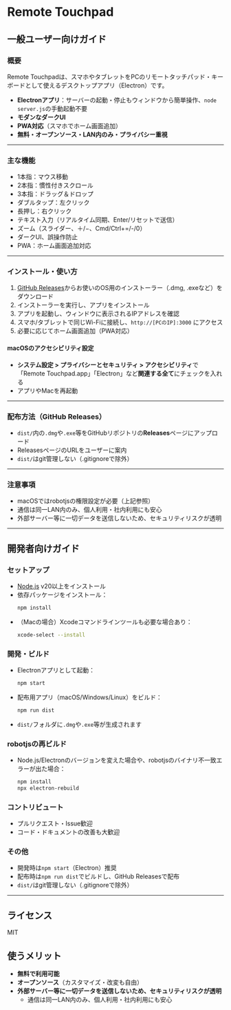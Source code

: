 # Remote Touchpad

## 一般ユーザー向けガイド

### 概要
Remote Touchpadは、スマホやタブレットをPCのリモートタッチパッド・キーボードとして使えるデスクトップアプリ（Electron）です。

- **Electronアプリ**：サーバーの起動・停止もウィンドウから簡単操作、`node server.js`の手動起動不要
- **モダンなダークUI**
- **PWA対応**（スマホでホーム画面追加）
- **無料・オープンソース・LAN内のみ・プライバシー重視**

---

### 主な機能
- 1本指：マウス移動
- 2本指：慣性付きスクロール
- 3本指：ドラッグ＆ドロップ
- ダブルタップ：左クリック
- 長押し：右クリック
- テキスト入力（リアルタイム同期、Enter/リセットで送信）
- ズーム（スライダー、＋/−、Cmd/Ctrl+=/-/0）
- ダークUI、誤操作防止
- PWA：ホーム画面追加対応

---

### インストール・使い方

1. [GitHub Releases](https://github.com/ユーザー名/リポジトリ名/releases)からお使いのOS用のインストーラー（.dmg, .exeなど）をダウンロード
2. インストーラーを実行し、アプリをインストール
3. アプリを起動し、ウィンドウに表示されるIPアドレスを確認
4. スマホ/タブレットで同じWi-Fiに接続し、`http://[PCのIP]:3000` にアクセス
5. 必要に応じてホーム画面追加（PWA対応）

#### macOSのアクセシビリティ設定
- **システム設定 > プライバシーとセキュリティ > アクセシビリティ**で「Remote Touchpad.app」「Electron」など**関連する全て**にチェックを入れる
- アプリやMacを再起動

---

### 配布方法（GitHub Releases）
- `dist/`内の`.dmg`や`.exe`等をGitHubリポジトリの**Releases**ページにアップロード
- ReleasesページのURLをユーザーに案内
- `dist/`はgit管理しない（.gitignoreで除外）

---

### 注意事項
- macOSではrobotjsの権限設定が必要（上記参照）
- 通信は同一LAN内のみ、個人利用・社内利用にも安心
- 外部サーバー等に一切データを送信しないため、セキュリティリスクが透明

---

## 開発者向けガイド

### セットアップ
- [Node.js](https://nodejs.org/) v20以上をインストール
- 依存パッケージをインストール：
  ```sh
  npm install
  ```
- （Macの場合）Xcodeコマンドラインツールも必要な場合あり：
  ```sh
  xcode-select --install
  ```

### 開発・ビルド
- Electronアプリとして起動：
  ```sh
  npm start
  ```
- 配布用アプリ（macOS/Windows/Linux）をビルド：
  ```sh
  npm run dist
  ```
- `dist/`フォルダに`.dmg`や`.exe`等が生成されます

### robotjsの再ビルド
- Node.js/Electronのバージョンを変えた場合や、robotjsのバイナリ不一致エラーが出た場合：
  ```sh
  npm install
  npx electron-rebuild
  ```

### コントリビュート
- プルリクエスト・Issue歓迎
- コード・ドキュメントの改善も大歓迎

### その他
- 開発時は`npm start`（Electron）推奨
- 配布時は`npm run dist`でビルドし、GitHub Releasesで配布
- `dist/`はgit管理しない（.gitignoreで除外）

---

## ライセンス
MIT

## 使うメリット
- **無料で利用可能**
- **オープンソース**（カスタマイズ・改変も自由）
- **外部サーバー等に一切データを送信しないため、セキュリティリスクが透明**
  - 通信は同一LAN内のみ、個人利用・社内利用にも安心 